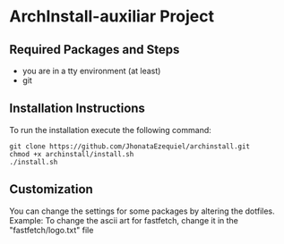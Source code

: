 # ArchInstall-auxiliar Project

## Required Packages and Steps
- you are in a tty environment (at least)
- git

## Installation Instructions
To run the installation execute the following command:
```
git clone https://github.com/JhonataEzequiel/archinstall.git
chmod +x archinstall/install.sh
./install.sh
```

## Customization
You can change the settings for some packages by altering the dotfiles. Example:
To change the ascii art for fastfetch, change it in the "fastfetch/logo.txt" file